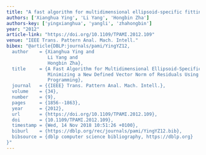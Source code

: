 ```yaml
---
title: "A fast algorithm for multidimensional ellipsoid-specific fitting by minimizing a new defined vector norm of residuals using semidefinite programming"
authors: ['Xianghua Ying', 'Li Yang', 'Hongbin Zha']
authors-key: ['yingxianghua', 'yangli', 'zhahongbin']
year: "2012"
article-link: "https://doi.org/10.1109/TPAMI.2012.109"
venue: "IEEE Trans. Pattern Anal. Mach. Intell."
bibex: "@article{DBLP:journals/pami/YingYZ12,
  author    = {Xianghua Ying and
               Li Yang and
               Hongbin Zha},
  title     = {A Fast Algorithm for Multidimensional Ellipsoid-Specific Fitting by
               Minimizing a New Defined Vector Norm of Residuals Using Semidefinite
               Programming},
  journal   = {{IEEE} Trans. Pattern Anal. Mach. Intell.},
  volume    = {34},
  number    = {9},
  pages     = {1856--1863},
  year      = {2012},
  url       = {https://doi.org/10.1109/TPAMI.2012.109},
  doi       = {10.1109/TPAMI.2012.109},
  timestamp = {Wed, 14 Nov 2018 10:51:26 +0100},
  biburl    = {https://dblp.org/rec/journals/pami/YingYZ12.bib},
  bibsource = {dblp computer science bibliography, https://dblp.org}
}"
---
```

